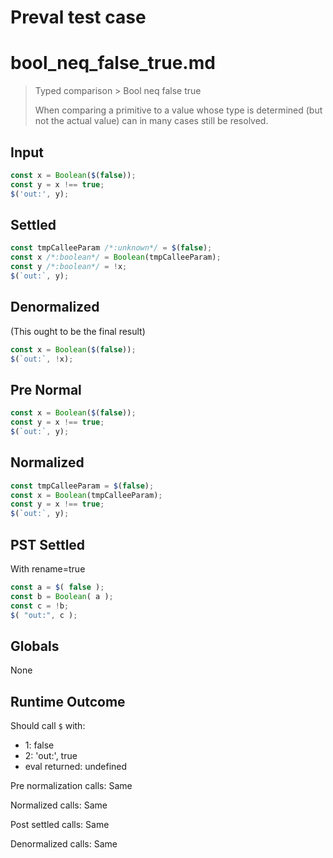# Preval test case

# bool_neq_false_true.md

> Typed comparison > Bool neq false true
>
> When comparing a primitive to a value whose type is determined (but not the actual value) can in many cases still be resolved.

## Input

`````js filename=intro
const x = Boolean($(false));
const y = x !== true;
$('out:', y);
`````

## Settled


`````js filename=intro
const tmpCalleeParam /*:unknown*/ = $(false);
const x /*:boolean*/ = Boolean(tmpCalleeParam);
const y /*:boolean*/ = !x;
$(`out:`, y);
`````

## Denormalized
(This ought to be the final result)

`````js filename=intro
const x = Boolean($(false));
$(`out:`, !x);
`````

## Pre Normal


`````js filename=intro
const x = Boolean($(false));
const y = x !== true;
$(`out:`, y);
`````

## Normalized


`````js filename=intro
const tmpCalleeParam = $(false);
const x = Boolean(tmpCalleeParam);
const y = x !== true;
$(`out:`, y);
`````

## PST Settled
With rename=true

`````js filename=intro
const a = $( false );
const b = Boolean( a );
const c = !b;
$( "out:", c );
`````

## Globals

None

## Runtime Outcome

Should call `$` with:
 - 1: false
 - 2: 'out:', true
 - eval returned: undefined

Pre normalization calls: Same

Normalized calls: Same

Post settled calls: Same

Denormalized calls: Same

